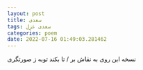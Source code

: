 ```yaml
---
layout: post
title: سعدی
tags: سعدی غزل
categories: poem
date: 2022-07-16 01:49:03.281462
---
```


نسخه این روی به نقاش بر / تا بکند توبه ز صورتگری